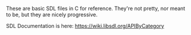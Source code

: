 These are basic SDL files in C for reference. They're not pretty, nor meant to be, but they are nicely progressive.

SDL Documentation is here:
https://wiki.libsdl.org/APIByCategory